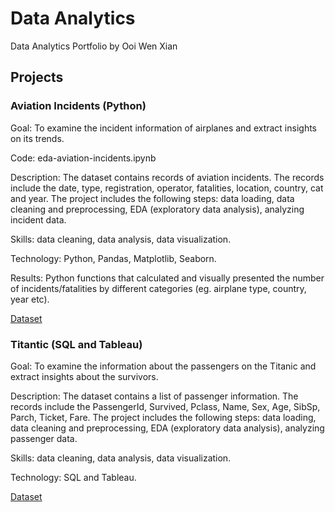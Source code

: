 # Data Analytics
Data Analytics Portfolio by Ooi Wen Xian

## Projects

### Aviation Incidents (Python)
Goal: To examine the incident information of airplanes and extract insights on its trends.

Code: eda-aviation-incidents.ipynb

Description: The dataset contains records of aviation incidents. The records include the date, type, registration,	operator,	fatalities,	location, country, cat and	year. 
The project includes the following steps: data loading, data cleaning and preprocessing, EDA (exploratory data analysis), analyzing incident data.

Skills: data cleaning, data analysis, data visualization.

Technology: Python, Pandas, Matplotlib, Seaborn.

Results: Python functions that calculated and visually presented the number of incidents/fatalities by different categories (eg. airplane type, country, year etc). 

[Dataset](https://www.kaggle.com/datasets/warcoder/civil-aviation-accidents)

### Titantic (SQL and Tableau)
Goal: To examine the information about the passengers on the Titanic and extract insights about the survivors.

Description: The dataset contains a list of passenger information. The records include the PassengerId, Survived, Pclass, Name, Sex, Age, SibSp, Parch, Ticket,  Fare.
The project includes the following steps: data loading, data cleaning and preprocessing, EDA (exploratory data analysis), analyzing passenger data.

Skills: data cleaning, data analysis, data visualization.

Technology: SQL and Tableau.

[Dataset](https://www.kaggle.com/datasets/yasserh/titanic-dataset)

